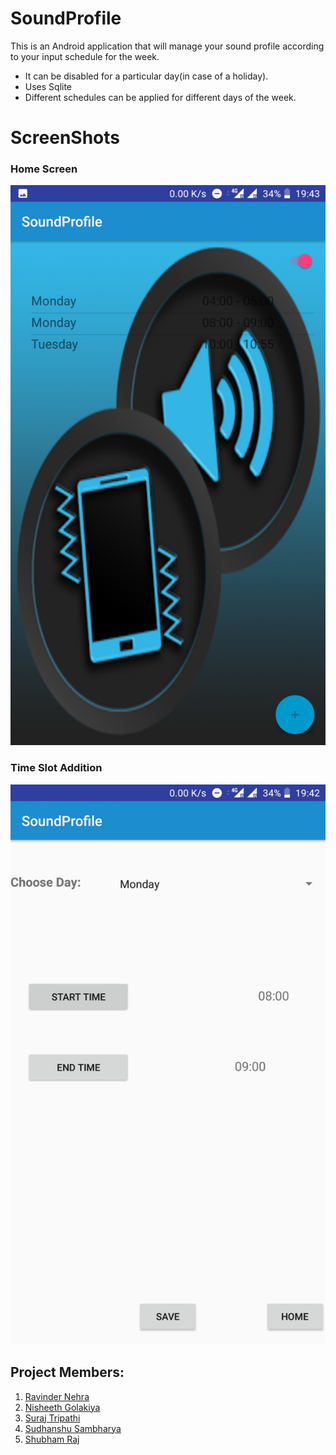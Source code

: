# SoundProfile
This is an Android application that will manage your sound profile according to your input schedule for the week.

* It can be disabled for a particular day(in case of a holiday).
* Uses Sqlite
* Different schedules can be applied for different days of the week.
# ScreenShots
### Home Screen
![Home Screen](Screenshot_20181002-194340.jpg?raw=true "Home Screen")
### Time Slot Addition
![Time Slot Addition](Screenshot_20181002-194259.jpg?raw=true "Title")
## Project Members:
1. [Ravinder Nehra](https://www.github.com/rnehra01)
2. [Nisheeth Golakiya](https//www.github.com/nisheeth-golakiya)
3. [Suraj Tripathi](https://www.github.com/suraj97)
4. [Sudhanshu Sambharya](https://www.github.com/sudwebd)
5. [Shubham Raj](https://www.github.com/raj808569)

